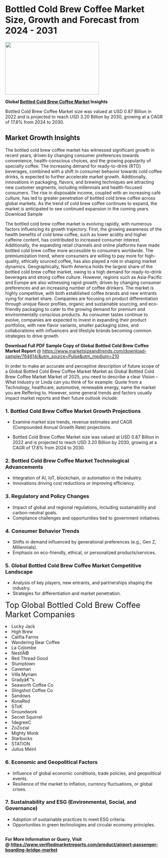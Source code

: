 <H1>Bottled Cold Brew Coffee Market Size, Growth and Forecast from 2024 - 2031</H1><img class="aligncenter size-medium wp-image-584254" src="https://thirdeyenews.in/wp-content/uploads/2024/09/Global-Market-Research-300x168.jpeg" alt="" width="300" height="168" /><p><strong>Global&nbsp;<a href="https://www.marketsizeandtrends.com/download-sample/764614/&amp;utm_source=Pulse&amp;utm_medium=210">Bottled Cold Brew Coffee Market</a> Insights</strong></p><p>Bottled Cold Brew Coffee Market size was valued at USD 0.87 Billion in 2022 and is projected to reach USD 3.20 Billion by 2030, growing at a CAGR of 17.8% from 2024 to 2030.</p><p><h2>Market Growth Insights</h2> <p>The bottled cold brew coffee market has witnessed significant growth in recent years, driven by changing consumer preferences towards convenience, health-conscious choices, and the growing popularity of specialty coffee. The increasing demand for ready-to-drink (RTD) beverages, combined with a shift in consumer behavior towards cold coffee drinks, is expected to further accelerate market growth. Additionally, innovations in packaging, flavors, and brewing techniques are attracting new customer segments, including millennials and health-focused consumers. The rise in disposable income, coupled with an increasing café culture, has led to greater penetration of bottled cold brew coffee across global markets. As the trend of cold brew coffee continues to expand, the market is anticipated to see continued expansion in the coming years. Download Sample </p> <p>The bottled cold brew coffee market is evolving rapidly, with numerous factors influencing its growth trajectory. First, the growing awareness of the health benefits of cold brew coffee, such as lower acidity and higher caffeine content, has contributed to increased consumer interest. Additionally, the expanding retail channels and online platforms have made bottled cold brew coffee more accessible to consumers worldwide. The premiumization trend, where consumers are willing to pay more for high-quality, ethically sourced coffee, has also played a role in shaping market dynamics. Geographically, North America holds the largest share of the bottled cold brew coffee market, owing to a high demand for ready-to-drink beverages and strong coffee culture. However, regions such as Asia-Pacific and Europe are also witnessing rapid growth, driven by changing consumer preferences and an increasing number of coffee drinkers. The market is highly competitive, with both established coffee brands and new entrants vying for market share. Companies are focusing on product differentiation through unique flavor profiles, organic and sustainable sourcing, and eco-friendly packaging to cater to the growing demand for premium and environmentally conscious products. As consumer tastes continue to evolve, companies are expected to invest in expanding their product portfolios, with new flavor variants, smaller packaging sizes, and collaborations with influencers and lifestyle brands becoming common strategies to drive growth. </p><p><span class=""><strong>Download Full PDF Sample Copy of Global Bottled Cold Brew Coffee Market Report</strong> @ <a href="https://www.marketsizeandtrends.com/download-sample/764614/&amp;utm_source=Pulse&amp;utm_medium=210" target="_blank">https://www.marketsizeandtrends.com/download-sample/764614/&amp;utm_source=Pulse&amp;utm_medium=210</a></span></p><p>In order to make an accurate and perceptive description of future scope of a Global&nbsp;Bottled Cold Brew Coffee Market Market as Global&nbsp;Bottled Cold Brew Coffee Market Market of 2025, you need to describe a clear Vision &ndash; What Industry or Linda can you think of for example: Quote from a Technology, healthcare, automotive, renewable energy, name the market you are Reffering to. However, some general trends and factors usually impact market reports and their future outlook include:</p><h3>1.&nbsp;<strong>Bottled Cold Brew Coffee Market Growth Projections</strong></h3><ul><li>Examine market size trends, revenue estimates and CAGR (Compounded Annual Growth Rate) projections.</li><li><p>Bottled Cold Brew Coffee Market size was valued at USD 0.87 Billion in 2022 and is projected to reach USD 3.20 Billion by 2030, growing at a CAGR of 17.8% from 2024 to 2030.</p></li></ul><h3>2.&nbsp;<strong>Bottled Cold Brew Coffee Market Technological Advancements</strong></h3><ul><li>Integration of AI, IoT, blockchain, or automation in the industry.</li><li>Innovations driving cost reductions or improving efficiency.</li></ul><h3>3.&nbsp;<strong>Regulatory and Policy Changes</strong></h3><ul><li>Impact of global and regional regulations, including sustainability and carbon-neutral goals.</li><li>Compliance challenges and opportunities tied to government initiatives.</li></ul><h3>4.&nbsp;<strong>Consumer Behavior Trends</strong></h3><ul><li>Shifts in demand influenced by generational preferences (e.g., Gen Z, Millennials).</li><li>Emphasis on eco-friendly, ethical, or personalized products/services.</li></ul><h3>5.&nbsp;<strong>Global Bottled Cold Brew Coffee Market Competitive Landscape</strong></h3><ul><li>Analysis of key players, new entrants, and partnerships shaping the industry.</li><li>Strategies for differentiation and market penetration.</li></ul><p data-pm-slice="1 1 []"><span style="color: inherit; font-family: inherit; font-size: 25px;">Top Global Bottled Cold Brew Coffee Market Companies</span></p><div class="" data-test-id=""><p><li>Lucky Jack</li><li> High Brew</li><li> Califia Farms</li><li> Wandering Bear Coffee</li><li> La Colombe</li><li> NestlÃ©</li><li> Red Thread Good</li><li> Stumptown</li><li> Caveman</li><li> Villa Myriam</li><li> Gradyâ€™s</li><li> Seaworth Coffee Co</li><li> Slingshot Coffee Co</li><li> Sandows</li><li> KonaRed</li><li> SToK</li><li> Groundwork</li><li> Secret Squirrel</li><li> 1degreeC</li><li> ZoZozial</li><li> Mighty Monk</li><li> Starbucks</li><li> STATION</li><li> Julius Meinl</li></p></div><h3>6.&nbsp;<strong>Economic and Geopolitical Factors</strong></h3><ul><li>Influence of global economic conditions, trade policies, and geopolitical events.</li><li>Resilience of the market to inflation, currency fluctuations, or global crises.</li></ul><h3>7.&nbsp;<strong>Sustainability and ESG (Environmental, Social, and Governance)</strong></h3><ul><li>Adoption of sustainable practices to meet ESG criteria.</li><li>Opportunities in green technologies and circular economy principles.</li></ul><h2><strong style="font-size: 14px;">For More Information or Query, Visit @&nbsp;</strong><a style="background-color: #ffffff; font-size: 14px;" href="https://www.marketsizeandtrends.com/report/bottled-cold-brew-coffee-market/" target="_blank">https://www.verifiedmarketreports.com/product/airport-passenger-boarding-bridge-market</a></h2>
